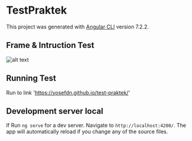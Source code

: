 # TestPraktek

This project was generated with [Angular CLI](https://github.com/angular/angular-cli) version 7.2.2.

## Frame & Intruction Test

![alt text](https://i1249.photobucket.com/albums/hh511/yosep1695/Frame_zpsfzp8rtss.jpg)

## Running Test

Run to link 'https://yosefdn.github.io/test-praktek/'

## Development server local

If Run `ng serve` for a dev server. Navigate to `http://localhost:4200/`. The app will automatically reload if you change any of the source files.
